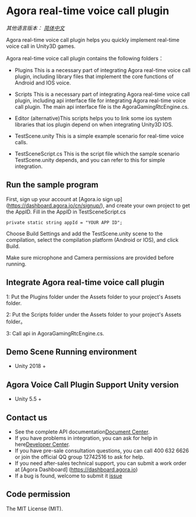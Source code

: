 # Agora real-time voice call plugin

*其他语言版本： [简体中文](README.zh.md)*

Agora real-time voice call plugin helps you quickly implement real-time voice call in Unity3D games.

Agora real-time voice call plugin contains the following folders：

- Plugins This is a necessary part of integrating Agora real-time voice call plugin, including library files that implement the core functions of Android and IOS voice.

- Scripts This is a necessary part of integrating Agora real-time voice call plugin, including api interface file for integrating Agora real-time voice call plugin. The main api interface file is the AgoraGamingRtcEngine.cs.

- Editor (alternative)This scripts helps you to link some ios system libraries that ios plugin depend on when integrating Unity3D IOS.

- TestScene.unity This is a simple example scenario for real-time voice calls.

- TestSceneScript.cs This is the script file which the sample scenario TestScene.unity depends, and you can refer to this for simple integration.


## Run the sample program
First, sign up your account at [Agora.io sign up] (https://dashboard.agora.io/cn/signup/), and create your own project to get the AppID. Fill in the AppID in TestSceneScript.cs

```
private static string appId = "YOUR APP ID";
```

Choose Build Settings and add the TestScene.unity scene to the compilation, select the compilation platform (Android or IOS), and click Build.

Make sure microphone and Camera permissions are provided before running.


## Integrate Agora real-time voice call plugin

1: Put the Plugins folder under the Assets folder to your project's Assets folder.

2: Put the Scripts folder under the Assets folder to your project's Assets folder。

3: Call api in AgoraGamingRtcEngine.cs.


## Demo Scene Running environment
* Unity 2018 +

## Agora Voice Call Plugin Support Unity version
* Unity 5.5 +

## Contact us

- See the complete API documentation[Document Center](https://docs.agora.io/cn/).
- If you have problems in integration, you can ask for help in here[Developer Center](https://dev.agora.io/cn/).
- If you have pre-sale consultation questions, you can call 400 632 6626 or join the official QQ group 12742516 to ask for help.
- If you need after-sales technical support, you can submit a work order at [Agora Dashboard] (https://dashboard.agora.io)
- If a bug is found, welcome to submit it [issue](https://github.com/AgoraIO/Hello-Unity3D-Agora/issues)

## Code permission

The MIT License (MIT).
